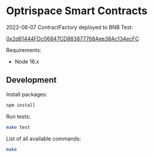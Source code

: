 # Optrispace Smart Contracts

2022-06-07 ContractFactory deployed to BNB Test:

[0x2d81444FDc06847CD883877768Aee38Ac134ecFC](https://testnet.bscscan.com/address/0x2d81444FDc06847CD883877768Aee38Ac134ecFC)

Requirements:

* Node 16.x

## Development

Install packages:

```sh
npm install
```

Run tests:

```sh
make test
```

List of all available commands:

```sh
make
```
